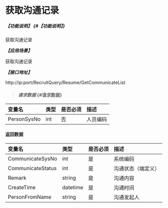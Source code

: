 # 获取沟通记录
##### _【功能说明】_ {#【功能说明】}

获取沟通记录


_**【应用场景】**_

获取沟通记录


_**【接口地址】**_

http://ip:port/RecruitQuery/Resume/GetCommunicateList

> #### _请求数据_ {#请求数据}

| 变量名 | 类型 | 是否必须 | 描述 |
| :--- | :--- | :--- | :--- |
| PersonSysNo | int |否 | 人员编码 |






#### 返回数据

| 变量名 | 类型 | 是否必须 | 描述 |
| :--- | :--- | :--- | :--- |
| CommunicateSysNo | int | 是 | 系统编码 |
| CommunicateStatus| int | 是 |沟通状态（端定义）|
| Remark| string | 是 |沟通内容 |
| CreateTime| datetime| 是 |沟通时间|
| PersonFromName| string | 是 |沟通发起人 |














